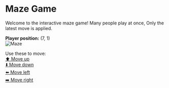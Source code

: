 # Maze Game  
Welcome to the interactive maze game! Many people play at once, Only the latest move is applied.

**Player position:** (7, 1)  
![Maze](https://github-maze-game.vercel.app/images/pos_7_1.png?t=1760624834507)

Use these to move:  
[⬆️ Move up](https://github-maze-game.vercel.app/move/7_1_w)  
[⬇️ Move down](https://github-maze-game.vercel.app/move/7_1_s)  
[⬅️ Move left](https://github-maze-game.vercel.app/move/7_1_a)  
[➡️ Move right](https://github-maze-game.vercel.app/move/7_1_d)
